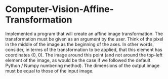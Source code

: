 # Computer-Vision-Affine-Transformation

Implemented a program that will create an affine image transformation. The transformation must be given as an argument by the user. Think of the pixel in the middle of the image as the beginning of the axes. In other words, consider, in terms of the transformation to be applied, that this element has coordinates (0, 0).
The image around this point (and not around the top-left element of the image, as would be the case if we followed the default Python / Numpy numbering method). The dimensions of the output image must be equal to those of the input image. 
